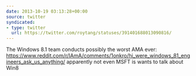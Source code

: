 ```yaml
---
date: 2013-10-19 03:13:28+00:00
source: twitter
syndicated:
- type: twitter
  url: https://twitter.com/roytang/statuses/391401688013090816/
---
```


The Windows 8.1 team conducts possibly the worst AMA ever: https://www.reddit.com/r/IAmA/comments/1onkro/hi_were_windows_81_engineers_ask_us_anything/ apparently not even MSFT is wants to talk about Win8
